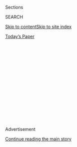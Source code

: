 <div id="app">

<div>

<div>

<div>

<div class="NYTAppHideMasthead css-1q2w90k e1suatyy0">

<div class="section css-ui9rw0 e1suatyy2">

<div class="css-eph4ug er09x8g0">

<div class="css-6n7j50">

</div>

<span class="css-1dv1kvn">Sections</span>

<div class="css-10488qs">

<span class="css-1dv1kvn">SEARCH</span>

</div>

[Skip to content](#site-content)[Skip to site
index](#site-index)

</div>

<div class="css-10698na e1huz5gh0">

</div>

</div>

<div id="masthead-bar-one" class="section hasLinks css-15hmgas e1csuq9d3">

<div class="css-uqyvli e1csuq9d0">

</div>

<div class="css-1uqjmks e1csuq9d1">

</div>

<div class="css-9e9ivx">

[](https://myaccount.nytimes.com/auth/login?response_type=cookie&client_id=vi)

</div>

<div class="css-1bvtpon e1csuq9d2">

[Today’s
Paper](https://www.nytimes.com/section/todayspaper)

</div>

</div>

</div>

</div>

<div data-aria-hidden="false">

<div id="site-content" data-role="main">

<div>

<div class="css-1aor85t" style="opacity:0.000000001;z-index:-1;visibility:hidden">

<div class="css-1hqnpie">

<div class="css-epjblv">

<span class="css-17xtcya">[The
Upshot](/section/upshot)</span><span class="css-x15j1o">|</span><span class="css-fwqvlz">Should
Dollar Rise or Fall? The Trump Team’s Message Is
Garbled</span>

</div>

<div class="css-k008qs">

<div class="css-1iwv8en">

<span class="css-18z7m18"></span>

<div>

</div>

</div>

<span class="css-1n6z4y">https://nyti.ms/2k0kpnw</span>

<div class="css-1705lsu">

<div class="css-4xjgmj">

<div class="css-4skfbu" data-role="toolbar" data-aria-label="Social Media Share buttons, Save button, and Comments Panel with current comment count" data-testid="share-tools">

  - 
  - 
  - 
  - 
    
    <div class="css-6n7j50">
    
    </div>

  - 
  - 

</div>

</div>

</div>

</div>

</div>

</div>

<div class="css-13pd83m">

</div>

<div id="top-wrapper" class="css-1sy8kpn">

<div id="top-slug" class="css-l9onyx">

Advertisement

</div>

[Continue reading the main
story](#after-top)

<div class="ad top-wrapper" style="text-align:center;height:100%;display:block;min-height:250px">

<div id="top" class="place-ad" data-position="top" data-size-key="top">

</div>

</div>

<div id="after-top">

</div>

</div>

<div id="sponsor-wrapper" class="css-1hyfx7x">

<div id="sponsor-slug" class="css-19vbshk">

Supported by

</div>

[Continue reading the main
story](#after-sponsor)

<div id="sponsor" class="ad sponsor-wrapper" style="text-align:center;height:100%;display:block">

</div>

<div id="after-sponsor">

</div>

</div>

<div class="css-v5btjw etb61u70">

<div class="css-h03alg etb61u71">

Upshot

</div>

</div>

Economic Trends

<div class="css-1vkm6nb ehdk2mb0">

# Should Dollar Rise or Fall? The Trump Team’s Message Is Garbled

</div>

<div class="css-xt80pu e12qa4dv0">

<div class="css-18e8msd">

<div class="css-vp77d3 epjyd6m0">

<div class="css-1baulvz">

By [<span class="css-1baulvz last-byline" itemprop="name">Neil
Irwin</span>](http://www.nytimes.com/by/neil-irwin)

</div>

</div>

  - Feb. 2,
    2017

  - 
    
    <div class="css-4xjgmj">
    
    <div class="css-d8bdto" data-role="toolbar" data-aria-label="Social Media Share buttons, Save button, and Comments Panel with current comment count" data-testid="share-tools">
    
      - 
      - 
      - 
      - 
        
        <div class="css-6n7j50">
        
        </div>
    
      - 
      - 
    
    </div>
    
    </div>

</div>

</div>

<div class="section meteredContent css-1r7ky0e" name="articleBody" itemprop="articleBody">

<div class="css-1fanzo5 StoryBodyCompanionColumn">

<div class="css-53u6y8">

For a very long time, if you asked United States government officials
their view on the value of the dollar, they would almost certainly
decline to answer. “The currency is the purview of the Treasury
secretary,” they’d say.

If you asked the Treasury secretary his view of the dollar, the answer
would be equally rote: “A strong dollar is in the interest of the United
States.” Those words have been so standard that when Paul O’Neill
deviated from it in an interview with a German newspaper in 2001, he
caused a kerfuffle in global currency markets and [quickly
backtracked](https://www.wsj.com/articles/SB982535321468562836).

The Trump administration looks to be taking a different approach.
Officials, including the president himself, have been breaking tradition
and talking about currency markets — and in many cases, suggesting that
the dollar is too highly valued.

But the Trump administration has also offered contradictory signals
about just what it wants to see happen on currency markets, with tension
building between the administration’s stated goals and the policies it
says it advocates. Predicting the direction of currency policy in the
Trump administration requires parsing the words and policy proposals
that come from several different places.

</div>

</div>

<div class="css-1fanzo5 StoryBodyCompanionColumn">

<div class="css-53u6y8">

Both before and since the inauguration, Donald J. Trump has weighed in
on currency issues more than any of his recent predecessors. “Our dollar
is too strong,” he said in [an
interview](https://www.wsj.com/articles/trump-comments-signal-shift-in-approach-to-u-s-dollar-1484690469)
with The Wall Street Journal in mid-January. “And our companies can’t
compete” because the currency is too strong. “It’s killing us,” he said.

Mr. Trump enlarged on this theme in comments this week at a meeting with
pharmaceutical executives. “We know nothing about devaluation,” he said.
“Every other country lives on devaluation. You look at what China’s
doing, you look at what Japan has done over the years — they played the
money market, they played the devaluation market, and we sit there like
a bunch of dummies.”

Taking the president’s words at face value, we would seem to be in for a
deliberate effort by the administration to reduce the value of the
United States currency relative to its neighbors, in hopes of giving
U.S. exporters an advantage and reducing the trade deficit.

</div>

</div>

<div class="css-79elbk" data-testid="photoviewer-wrapper">

<div class="css-z3e15g" data-testid="photoviewer-wrapper-hidden">

</div>

<div class="css-1a48zt4 ehw59r15" data-testid="photoviewer-children">

![<span class="css-16f3y1r e13ogyst0" data-aria-hidden="true">Steven
Mnuchin, the Treasury secretary nominee, has tried to take a more
careful approach to talking about the valuation of the dollar than some
of the people around
him.</span><span class="css-cnj6d5 e1z0qqy90" itemprop="copyrightHolder"><span class="css-1ly73wi e1tej78p0">Credit...</span><span>Al
Drago/The New York
Times</span></span>](https://static01.nyt.com/images/2017/02/03/upshot/03up-dollar/03up-dollar-articleInline.jpg?quality=75&auto=webp&disable=upscale)

</div>

</div>

<div class="css-1fanzo5 StoryBodyCompanionColumn">

<div class="css-53u6y8">

That is also the tone that Peter Navarro, the director of the White
House’s national trade council, struck in an interview with The
Financial Times this week. He described the euro as “grossly
undervalued,” which would imply that the dollar is too strong against
the world’s other most widely used currency.

</div>

</div>

<div class="css-1fanzo5 StoryBodyCompanionColumn">

<div class="css-53u6y8">

Steven Mnuchin, the Treasury secretary nominee, has tried to take a more
balanced approach to talking about the valuation of the dollar. While
trying not to undercut his boss, he has made the point that over the
longer run a strong domestic economy will cause the dollar to increase
in value.

“The currency is very, very strong, and what you see is people from all
over the world wanting to invest in the U.S. currency,” Mr. Mnuchin said
in his confirmation hearing. “I think when the president-elect made a
comment on the U.S. currency, it was not meant to be long-term comment.
It was meant to be that perhaps in the short term, the strength in the
currency as a result of free markets and people wanting to invest here
may have had negative impacts on — on our ability in trade.”

But even that nuanced thought from Mr. Mnuchin is in tension with the
concrete outcomes in the currency markets that are resulting from his
administration’s policies.

Last week, for example, Sean Spicer, the president’s press secretary,
[suggested](https://www.nytimes.com/2017/01/26/upshot/how-to-interpret-the-trump-administrations-latest-signals-on-mexico.html)
that a policy known as the “border adjustment tax” would be a way to
force Mexico to pay for a border wall. But that policy’s adherents
believe it would actually increase the value of the dollar on currency
markets by perhaps 20 percent. (And if it doesn’t, the tax would hit
American consumers and retailers hard.)

Wilbur Ross, the commerce secretary nominee, urged a renegotiation of
the North American Free Trade Agreement. Those comments, at his
confirmation hearing, [prompted a
sell-off](http://www.businessinsider.com/canadian-dollar-mexican-peso-wilbur-ross-nafta-2017-1)
of the Canadian and Mexican currencies.

And more broadly, if the administration’s plan to cut taxes and increase
infrastructure comes to fruition, it implies that interest rates in the
United States will be higher than they otherwise would be. Higher
interest rates will bring global investors, with their assets, flocking
into the United States and propel the dollar even higher.

Any administration has a range of tools it can use to influence the
value of the currency. It can set trade policies, use diplomatic
pressure on trading partners, make public statements and appoint people
to the Federal Reserve who are inclined toward either looser money or
tighter money.

So in the months ahead, the Trump administration will have to decide if
it really intends to follow through on the president’s words about the
need to devalue the dollar. Or it will follow the long tradition in the
United States of viewing a strong currency as a sign of strength, not
weakness.

</div>

</div>

</div>

<div>

</div>

<div>

</div>

<div>

</div>

<div>

<div id="bottom-wrapper" class="css-1ede5it">

<div id="bottom-slug" class="css-l9onyx">

Advertisement

</div>

[Continue reading the main
story](#after-bottom)

<div id="bottom" class="ad bottom-wrapper" style="text-align:center;height:100%;display:block;min-height:90px">

</div>

<div id="after-bottom">

</div>

</div>

</div>

</div>

</div>

## Site Index

<div>

</div>

## Site Information Navigation

  - [© <span>2020</span> <span>The New York Times
    Company</span>](https://help.nytimes.com/hc/en-us/articles/115014792127-Copyright-notice)

<!-- end list -->

  - [NYTCo](https://www.nytco.com/)
  - [Contact
    Us](https://help.nytimes.com/hc/en-us/articles/115015385887-Contact-Us)
  - [Work with us](https://www.nytco.com/careers/)
  - [Advertise](https://nytmediakit.com/)
  - [T Brand Studio](http://www.tbrandstudio.com/)
  - [Your Ad
    Choices](https://www.nytimes.com/privacy/cookie-policy#how-do-i-manage-trackers)
  - [Privacy](https://www.nytimes.com/privacy)
  - [Terms of
    Service](https://help.nytimes.com/hc/en-us/articles/115014893428-Terms-of-service)
  - [Terms of
    Sale](https://help.nytimes.com/hc/en-us/articles/115014893968-Terms-of-sale)
  - [Site
    Map](https://spiderbites.nytimes.com)
  - [Help](https://help.nytimes.com/hc/en-us)
  - [Subscriptions](https://www.nytimes.com/subscription?campaignId=37WXW)

</div>

</div>

</div>

</div>
